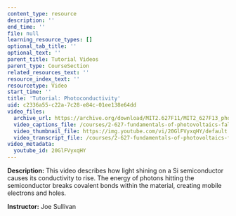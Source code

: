 ```yaml
---
content_type: resource
description: ''
end_time: ''
file: null
learning_resource_types: []
optional_tab_title: ''
optional_text: ''
parent_title: Tutorial Videos
parent_type: CourseSection
related_resources_text: ''
resource_index_text: ''
resourcetype: Video
start_time: ''
title: 'Tutorial: Photoconductivity'
uid: c2336a55-c22a-7c28-e84c-01ee138e64dd
video_files:
  archive_url: https://archive.org/download/MIT2.627F11/MIT2_627F13_photoconductivity_300k.mp4
  video_captions_file: /courses/2-627-fundamentals-of-photovoltaics-fall-2013/c022c80fc95c5244af6d630f2a5f80d4_20GlFVyxqHY.vtt
  video_thumbnail_file: https://img.youtube.com/vi/20GlFVyxqHY/default.jpg
  video_transcript_file: /courses/2-627-fundamentals-of-photovoltaics-fall-2013/3090d0b7d8ca11f1f4844cc0e9366da4_20GlFVyxqHY.pdf
video_metadata:
  youtube_id: 20GlFVyxqHY
---
```


**Description:** This video describes how light shining on a Si semiconductor causes its conductivity to rise. The energy of photons hitting the semiconductor breaks covalent bonds within the material, creating mobile electrons and holes.

**Instructor:** Joe Sullivan